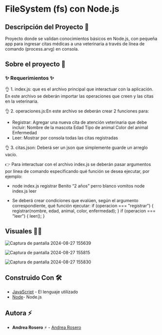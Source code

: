 # FileSystem (fs) con Node.js

## Descripción del Proyecto :scroll:

Proyecto donde se validan conocimientos básicos en Node.js, con pequeña app para ingresar citas médicas a una veterinaria a través de línea de comando (process.arvg) en consola.

## Sobre el proyecto 🚀

### ✨ Requerimientos ✨

👌 1. index.js: que es el archivo principal que interactuar con la aplicación. En este archivo se deberán importar las operaciones que creen y las citas en la veterinaria.

👌 2. operaciones.js:En este archivo se deberán crear 2 funciones para: 
  - Registrar: Agregar una nueva cita de atención veterinaria que debe incluir: Nombre de la mascota Edad Tipo de animal Color del animal Enfermedad
  - Leer: Mostrar por consola todas las citas registradas

👌 3. citas.json: Deberá ser un json que simplemente guarde un arreglo vacío.

👉 Para interactuar con el archivo index.js se deberán pasar argumentos por línea de comando especificando qué función se desea ejecutar, por ejemplo:

  - node index.js registrar Benito “2 años” perro blanco vomitos node index.js leer

  - Se deberá crear condiciones que evalúen, según el argumento correspondiente, qué función ejecutar:
  if (operacion === "registrar") { registrar(nombre, edad, animal, color, enfermedad); }
  if (operacion === "leer") { leer(); }



## Visuales :mage_woman:

![Captura de pantalla 2024-08-27 155639](https://github.com/user-attachments/assets/695e3f94-f9b0-4079-9d25-0705d0e8d50f)

![Captura de pantalla 2024-08-27 155815](https://github.com/user-attachments/assets/5911dc38-c334-4bbb-9c40-d2495c70561e)

![Captura de pantalla 2024-08-27 155830](https://github.com/user-attachments/assets/0939a2a0-cc09-4f27-a0e7-29b47d3d4e1e)



## Construido Con 🛠️

- [JavaScript](https://developer.mozilla.org/en-US/docs/Web/JavaScript) - El lenguaje utilizado
- [Node](https://nodejs.org/en)- Node.js

## Autora ⚡ 

- **Andrea Rosero** ⚡  - [Andrea Rosero](https://github.com/andreaendigital)
